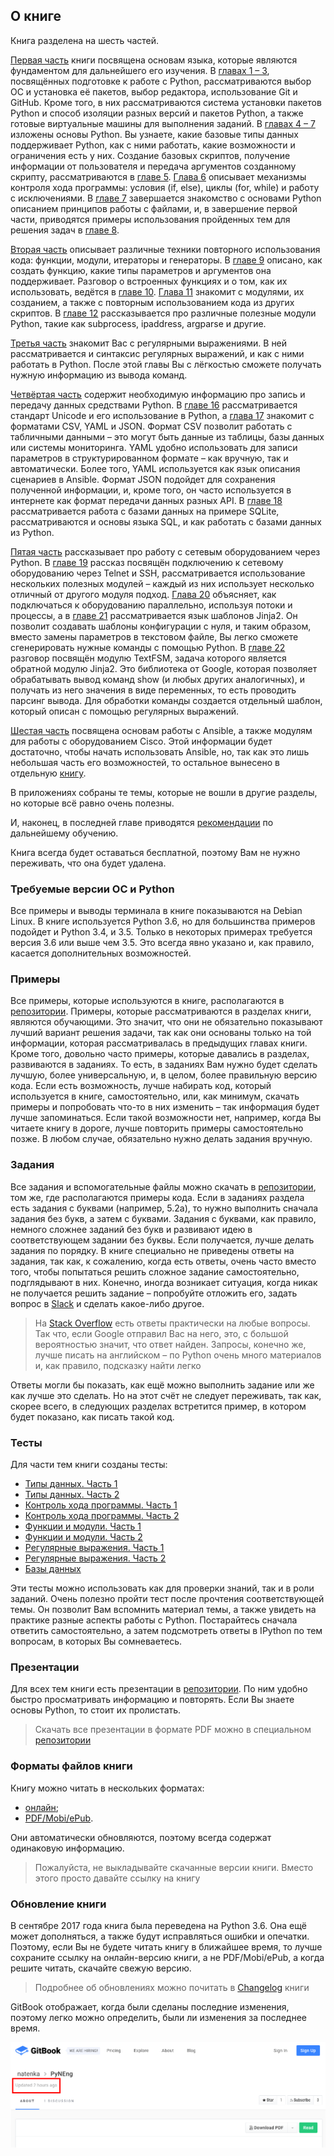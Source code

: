 ## О книге

Книга разделена на шесть частей.

[Первая часть](book/Part_I.md) книги посвящена основам языка, которые являются фундаментом для дальнейшего его изучения. В [главах 1 – 3](book/01_intro/README.md), посвящённых подготовке к работе с Python, рассматриваются выбор ОС и установка её пакетов, выбор редактора, использование Git и GitHub. Кроме того, в них рассматриваются система установки пакетов Python и способ изоляции разных версий и пакетов Python, а также готовые виртуальные машины для выполнения заданий. В [главах 4 – 7](book/04_data_structures/README.md) изложены основы Python. Вы узнаете, какие базовые типы данных поддерживает Python, как с ними работать, какие возможности и ограничения есть у них. Создание базовых скриптов, получение информации от пользователя и передача аргументов созданному скрипту, рассматриваются в [главе 5](book/05_basic_scripts/README.md). [Глава 6](book/06_control_structures/README.md) описывает механизмы контроля хода программы: условия (if, else), циклы (for, while) и работу с исключениями. В [главе 7](book/07_files/README.md) завершается знакомство с основами Python описанием принципов работы с файлами, и, в завершение первой части, приводятся примеры использования пройденных тем для решения задач в [главе 8](book/08_python_basic_examples/README.md).

[Вторая часть](book/Part_II.md) описывает различные техники повторного использования кода: функции, модули, итераторы и генераторы. В [главе 9](book/09_functions/README.md) описано, как создать функцию, какие типы параметров и аргументов она поддерживает. Разговор о встроенных функциях и о том, как их использовать, ведётся в [главе 10](book/10_useful_functions/README.md). [Глава 11](book/11_modules/README.md) знакомит с модулями, их созданием, а также с повторным использованием кода из других скриптов. В [главе 12](book/12_useful_modules/README.md) рассказывается про различные полезные модули Python, такие как subprocess, ipaddress, argparse и другие.

[Третья часть](book/Part_III.md) знакомит Вас с регулярными выражениями. В ней рассматривается и синтаксис регулярных выражений, и как с ними работать в Python. После этой главы Вы с лёгкостью сможете получать нужную информацию из вывода команд.

[Четвёртая часть](book/Part_IV.md) содержит необходимую информацию про запись и передачу данных средствами Python. В [главе 16](book/16_unicode/README.md) рассматривается стандарт Unicode и его использование в Python, а [глава 17](book/17_serialization/README.md) знакомит с форматами CSV, YAML и JSON. Формат CSV позволит работать с табличными данными – это могут быть данные из таблицы, базы данных или системы мониторинга. YAML удобно использовать для записи параметров в структурированном формате – как вручную, так и автоматически. Более того, YAML используется как язык описания сценариев в Ansible. Формат JSON подойдет для сохранения полученной информации, и, кроме того, он часто используется в интернете как формат передачи данных разных API. В [главе 18](book/18_db/README.md) рассматривается работа с базами данных на примере SQLite, рассматриваются и основы языка SQL, и как работать с базами данных из Python.

[Пятая часть](book/Part_III.md) рассказывает про работу с сетевым оборудованием через Python. В [главе 19](book/19_ssh_telnet/README.md) рассказ посвящён подключению к сетевому оборудованию через Telnet и SSH, рассматривается использование нескольких полезных модулей – каждый из них использует несколько отличный от другого модуля подход. [Глава 20](book/20_concurrent_connections/README.md) объясняет, как подключаться к оборудованию параллельно, используя потоки и процессы, а в [главе 21](book/21_jinja2/README.md) рассматривается язык шаблонов Jinja2. Он позволит создавать шаблоны конфигурации с нуля, и таким образом, вместо замены параметров в текстовом файле, Вы легко сможете сгенерировать нужные команды с помощью Python. В [главе 22](book/22_textfsm/README.md) разговор посвящён модулю TextFSM, задача которого является обратной модулю Jinja2. Это библиотека от Google, которая позволяет обрабатывать вывод команд show (и любых других аналогичных), и получать из него значения в виде переменных, то есть проводить парсинг вывода. Для обработки команды создается отдельный шаблон, который описан с помощью регулярных выражений.

[Шестая часть](book/Part_VI.md) посвящена основам работы с Ansible, а также модулям для работы с оборудованием Cisco. Этой информации будет достаточно, чтобы начать использовать Ansible, но, так как это лишь небольшая часть его возможностей, то остальное вынесено в отдельную [книгу](https://legacy.gitbook.com/book/natenka/ansible-dlya-setevih-inzhenerov/details).

В приложениях собраны те темы, которые не вошли в другие разделы, но которые всё равно очень полезны.

И, наконец, в последней главе приводятся [рекомендации](resources/README.md) по дальнейшему обучению.

Книга всегда будет оставаться бесплатной, поэтому Вам не нужно переживать, что она будет удалена.

### Требуемые версии ОС и Python

Все примеры и выводы терминала в книге показываются на Debian Linux. В книге используется Python 3.6, но для большинства примеров подойдет и Python 3.4, и 3.5. Только в некоторых примерах требуется версия 3.6 или выше чем 3.5. Это всегда явно указано и, как правило, касается дополнительных возможностей.

### Примеры

Все примеры, которые используются в книге, располагаются в [репозитории](https://github.com/natenka/pyneng-examples-exercises). Примеры, которые рассматриваются в разделах книги, являются обучающими. Это значит, что они не обязательно показывают лучший вариант решения задачи, так как они основаны только на той информации, которая рассматривалась в предыдущих главах книги. Кроме того, довольно часто примеры, которые давались в разделах, развиваются в заданиях. То есть, в заданиях Вам нужно будет сделать лучшую, более универсальную, и, в целом, более правильную версию кода. Если есть возможность, лучше набирать код, который используется в книге, самостоятельно, или, как минимум, скачать примеры и попробовать что-то в них изменить – так информация будет лучше запоминаться. Если такой возможности нет, например, когда Вы читаете книгу в дороге, лучше повторить примеры самостоятельно позже. В любом случае, обязательно нужно делать задания вручную.

### Задания

Все задания и вспомогательные файлы можно скачать в [репозитории](https://github.com/natenka/pyneng-examples-exercises), том же, где располагаются примеры кода. Если в заданиях раздела есть задания с буквами (например, 5.2a), то нужно выполнить сначала задания без букв, а затем с буквами. Задания с буквами, как правило, немного сложнее заданий без букв и развивают идею в соответствующем задании без буквы. Если получается, лучше делать задания по порядку. В книге специально не приведены ответы на задания, так как, к сожалению, когда есть ответы, очень часто вместо того, чтобы попытаться решить сложное задание самостоятельно, подглядывают в них. Конечно, иногда возникает ситуация, когда никак не получается решить задание – попробуйте отложить его, задать вопрос в [Slack](https://pyneng-slack.herokuapp.com) и сделать какое-либо другое.

> На [Stack Overflow](https://stackoverflow.com) есть ответы практически на любые вопросы. Так что, если Google отправил Вас на него, это, с большой вероятностью значит, что ответ найден. Запросы, конечно же, лучше писать на английском – по Python очень много материалов и, как правило, подсказку найти легко

Ответы могли бы показать, как ещё можно выполнить задание или же как лучше это сделать. Но на этот счёт не следует переживать, так как, скорее всего, в следующих разделах встретится пример, в котором будет показано, как писать такой код.




### Тесты

Для части тем книги созданы тесты:

* [Типы данных. Часть 1](https://goo.gl/forms/xKHX5xNM8Pv5sQDf2)
* [Типы данных. Часть 2](https://goo.gl/forms/igxR3ub3tQg3ycX53)
* [Контроль хода программы. Часть 1](https://goo.gl/forms/2TmGcrhG11h2SdLn1)
* [Контроль хода программы. Часть 2](https://goo.gl/forms/KZGaDquGlUmOz2kG3)
* [Функции и модули. Часть 1](https://goo.gl/forms/M1DpbdD0brVbdp1G3)
* [Функции и модули. Часть 2](https://goo.gl/forms/rNvdX9bHw8wLajJp2)
* [Регулярные выражения. Часть 1](https://goo.gl/forms/5UpkJbm1dORqs4bP2)
* [Регулярные выражения. Часть 2](https://goo.gl/forms/ltuOAO62yLlZkEmm1)
* [Базы данных](https://goo.gl/forms/wtGgmWg0vow1Cyqo1)

Эти тесты можно использовать как для проверки знаний, так и в роли заданий. Очень полезно пройти тест после прочтения соответствующей темы. Он позволит Вам вспомнить материал темы, а также увидеть на практике разные аспекты работы с Python. Постарайтесь сначала ответить самостоятельно, а затем подсмотреть ответы в IPython по тем вопросам, в которых Вы сомневаетесь.

### Презентации

Для всех тем книги есть презентации в [репозитории](https://github.com/natenka/pyneng-slides). По ним удобно быстро просматривать информацию и повторять. Если Вы знаете основы Python, то стоит их пролистать.

> Скачать все презентации в формате PDF можно в специальном [репозитории](https://github.com/natenka/pyneng-slides/tree/py3-pdf)

### Форматы файлов книги

Книгу можно читать в нескольких форматах:

* [онлайн](https://natenka.gitbooks.io/pyneng/content);
* [PDF/Mobi/ePub](https://www.gitbook.com/book/natenka/pyneng/details).

Они автоматически обновляются, поэтому всегда содержат одинаковую информацию.

> Пожалуйста, не выкладывайте скачанные версии книги. Вместо этого просто давайте ссылку на книгу

### Обновление книги

В сентябре 2017 года книга была переведена на Python 3.6. Она ещё может дополняться, а также будут исправляться ошибки и опечатки. Поэтому, если Вы не будете читать книгу в ближайшее время, то лучше сохраните ссылку на онлайн-версию книги, а не PDF/Mobi/ePub, а когда решите читать, скачайте свежую версию. 

> Подробнее об обновлениях можно почитать в [Сhangelog](CHANGELOG.md) книги

GitBook отображает, когда были сделаны последние изменения, поэтому легко можно определить, были ли изменения за последнее время.

![gitbook_update.png](https://raw.githubusercontent.com/natenka/PyNEng/master/images/gitbook_update.png)
